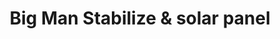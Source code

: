 ---
title: "Big Man Stabilize & solar panel"
url: /karachi/big-man-stabilize-und-solar-panel/
shop: Elektronik
---